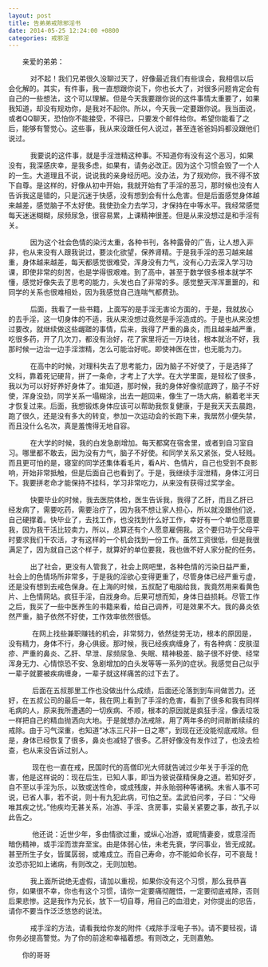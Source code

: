 ```yaml
---
layout: post
title: 告弟弟戒除邪淫书
date: 2014-05-25 12:24:00 +0800
categories: 戒邪淫
---
```


　　亲爱的弟弟：
　　    对不起！我们兄弟很久没聊过天了，好像最近我们有些误会，我相信以后会化解的。其实，有件事，我一直想跟你说下，你也长大了，对很多问题肯定会有自己的一些想法，这个可以理解。但是今天我要跟你说的这件事情太重要了，如果我知道，却没有规劝你，是我对不起你。所以，今天我一定要跟你说。我当面说，或者QQ聊天，恐怕你不能接受，不得已，只要发个邮件给你。希望你能看了之后，能够有警觉心。这些事，我从来没跟任何人说过，甚至连爸爸妈妈都没跟他们说过。
　　    我要说的这件事，就是手淫泄精这种事。不知道你有没有这个恶习，如果没有，我深感庆幸，是我多虑，如果有，请务必改正。因为这个习惯会毁了一个人的一生。大道理且不说，说说我的亲身经历吧。没办法，为了规劝你，我不得不放下自尊。是这样的，好像从初中开始，我就开始有了手淫的恶习，那时候也没有人告诉我这是错的，只是沉迷于快感，没有想到会有什么危害。但是后面感觉身体越来越差，感觉脑子不太好使。我使劲全力去学习，才保持在中等水平。我经常感觉每天迷迷糊糊，尿频尿急，很容易累，上课精神很差。但是从来没想过是和手淫有关。
　　    因为这个社会色情的染污太重，各种书刊，各种露骨的广告，让人想入非非，也从来没有人跟我说过，要淡化欲望，保养肾精。于是我手淫的恶习越来越重，身体越来越差，每天都感觉很难受，浑身没有力气，没有心力去深入学习功课，即使非常的刻苦，也是学得很艰难。到了高中，甚至于数学很多根本就学不懂，感觉好像失去了思考的能力，头发也白了非常的多。感觉整天浑浑噩噩的，和同学的关系也很难相处，因为我感觉自己连喘气都费劲。
　　    后面，我看了一些书籍，上面写的是手淫无害论方面的，于是，我就放心的去手淫，这一切身体的不适，我从来没想过竟然是手淫造成的。于是也从来没想过要改，就继续做这些龌蹉的事情，后来，我得了严重的鼻炎，而且越来越严重，吃很多药，开了几次刀，都没有治好，花了家里将近一万块钱，根本就治不好，我那时候一边治一边手淫泄精，怎么可能治好呢。即使神医在世，也无能为力。
　　    在高中的时候，对理科失去了思考能力，因为脑子不好使了，于是选择了文科，靠着死记硬背，拼了一条命，才考上了大学。在大学里面，是轻松了很多，我以为可以好好养好身体了。谁知道，那时候，我的身体好像彻底跨了，脑子不好使，浑身没劲，同学关系一塌糊涂，出去一趟回来，像生了一场大病，躺着老半天才恢复过来。后面，我想锻炼身体应该可以帮助我恢复健康，于是我天天去晨跑，跑了很久，还是没有多大的转变，参加一次运动会的长跑下来，我居然小便失禁，而且没什么名次，真是羞愧得无地自容。
　　    在大学的时候，我的白发急剧增加。每天都窝在宿舍里，或者到自习室自习。哪里都不敢去，因为没有力气，脑子不好使。和同学关系又紧张，受人轻贱。而且更可怕的是，寝室的同学还集体看毛片，看A片、色情片，自己也受到不良影响，开始非常抵触，但是后面自己也看到了。于是，我继续手淫泄精，身体江河日下。我要拼老命才能保持不挂科，学习非常吃力，从来没有获得过奖学金。
　　    快要毕业的时候，我去医院体检，医生告诉我，我得了乙肝，而且乙肝已经发病了，需要吃药，需要治疗了，因为我不想让家人担心，所以就没跟他们说，自己硬撑着。快毕业了，去找工作，也没找到什么好工作，幸好有一个单位愿意要我，因为我干活比较卖力，所以，总算还有个人愿意雇佣我。这个要归功于父母平时要求我们干农活，才有这样的一个机会找到一份工作。虽然工资很低，但是我很满足了，因为就自己这个样子，就算好的单位要我，我也做不好人家分配的任务。
　　    出了社会，更没有人管我了，社会上网吧里，各种色情的污染日益严重，社会上的色情场所非常多，于是我的淫欲心变得更重了，尽管身体已经严重亏虚，还是没有想到去戒色保身。在上海的时候，五叔配了电脑给我，我竟然用来看黄色片、上色情网站。疯狂手淫，自戕身命。后果可想而知，身体日益损耗。尽管工作之后，我买了一些中医养生的书籍来看，给自己调养，可是效果不大。我的鼻炎依然严重，脑子依然不好使，工作效率依然很低。
　　     在网上找些兼职赚钱的机会，非常努力，依然徒劳无功，根本的原因是，没有精力，身体不行，身心俱疲。那时候，我已经疾病缠身了，有各种病：皮肤湿疹、严重的鼻炎、乙肝、早泄、尿频尿急、失眠、精神极差、脑子很不好使、经常浑身无力、心情惊恐不安、急剧增加的白头发等等一系列的症状。我感觉自己似乎一辈子就要被疾病缠身，一辈子就这样痛苦的过下去了。
　　     后面在五叔那里工作也没做出什么成绩，后面还沦落到到车间做苦力。还好，在五叔公司的最后一年，我在网上看到了手淫的危害，看到了很多和我有同样毛病的人，原来我所遭遇的一切疾病、不顺，根本的原因就是疯狂手淫，像丢垃圾一样把自己的精血抛洒向大地。于是就想办法戒除，用了两年多的时间断断续续的戒除。由于习气深重，也知道“冰冻三尺非一日之寒”，到现在还没能彻底戒除。但是，身体已经恢复了很多，鼻炎也减轻了很多。乙肝好像没有发作过了，也没去检查，也从来没告诉过别人。
　　     现在也一直在戒，民国时代的高僧印光大师就告诫过少年关于手淫的危害，他是这样说的：现在后生，已知人事，即当为彼说葆精保身之道。若知好歹，自不至以手淫为乐，以致或送性命，或成残废，并永贻弱种等诸祸。未省人事不可说，已省人事，若不说，则十有九犯此病，可怕之至。孟武伯问孝，子曰：“父母唯其疾之忧。”他疾均无甚关系，冶游、手淫、贪房事，实最关紧要之事，故孔子以此告之。
　　     他还说：近世少年，多由情欲过重，或纵心冶游，或昵情妻妾，或意淫而暗伤精神，或手淫而泄弃至宝。由是体弱心怯，未老先衰，学问事业，皆无成就。甚至所生子女，皆属孱弱，或难成立。而自己寿命，亦不能如命长存，可不哀哉！汝恐亦犯如上诸病，有则改之，无则加勉。
　　    我上面所说绝无虚假，请加以重视，如果你没有这个习惯，那么我恭喜你，如果很不幸，你也有这个习惯，请你一定要痛彻醒悟，一定要彻底戒除，否则后果悲惨。这是我作为兄长，放下一切自尊，用自己的血泪史，对你提出的忠告，请你不要当作泛泛悠悠的说法。
　　    戒手淫的方法，请看我给你发的附件《戒除手淫电子书》。请不要轻视，请你务必提高警觉。为了你的前途和幸福着想。有则改之，无则嘉勉。
　　你的哥哥